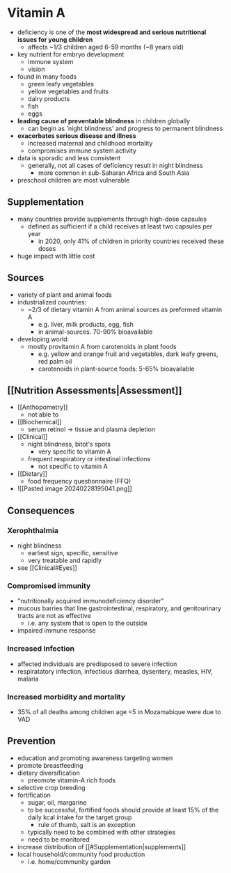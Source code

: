 # Vitamin A
- deficiency is one of the **most widespread and serious nutritional issues for young children**
	- affects ~1/3 children aged 6-59 months (~8 years old)
- key nutrient for embryo development
	- immune system
	- vision
- found in many foods
	- green leafy vegetables
	- yellow vegetables and fruits
	- dairy products
	- fish
	- eggs
- **leading cause of preventable blindness** in children globally
	- can begin as 'night blindness' and progress to permanent blindness
- **exacerbates serious disease and illness**
	- increased maternal and childhood mortality
	- compromises immune system activity
- data is sporadic and less consistent
	- generally, not all cases of deficiency result in night blindness
		- more common in sub-Saharan Africa and South Asia
- preschool children are most vulnerable
## Supplementation
- many countries provide supplements through high-dose capsules
	- defined as sufficient if a child receives at least two capsules per year
		- in 2020, only 41% of children in priority countries received these doses
- huge impact with little cost
## Sources
- variety of plant and animal foods
- industrialized countries:
	- ~2/3 of dietary vitamin A from animal sources as preformed vitamin A
		- e.g. liver, milk products, egg, fish
		- in animal-sources. 70-90% bioavailable
- developing world:
	- mostly provitamin A from carotenoids in plant foods
		- e.g. yellow and orange fruit and vegetables, dark leafy greens, red palm oil
		- carotenoids in plant-source foods: 5-65% bioavailable
## [[Nutrition Assessments|Assessment]]
- [[Anthopometry]]
	- not able to
- [[Biochemical]]
	- serum retinol -> tissue and plasma depletion
- [[Clinical]]
	- night blindness, bitot's spots
		- very specific to vitamin A
	- frequent respiratory or intestinal infections
		- not specific to vitamin A
- [[Dietary]]
	- food frequency questionnaire (FFQ)
- ![[Pasted image 20240228195041.png]]

## Consequences
### Xerophthalmia
- night blindness
	- earliest sign, specific, sensitive
	- very treatable and rapidly
- see [[Clinical#Eyes]]
### Compromised immunity
- "nutritionally acquired immunodeficiency disorder"
- mucous barries that line gastrointestinal, respiratory, and genitourinary tracts are not as effective
	- i.e. any system that is open to the outside
- impaired immune response
### Increased Infection
- affected individuals are predisposed to severe infection
- respiratatory infection, infectious diarrhea, dysentery, measles, HIV, malaria
### Increased morbidity and mortality
- 35% of all deaths among children age <5 in Mozamabique were due to VAD
## Prevention
- education and promoting awareness targeting women
- promote breastfeeding
- dietary diversification
	- preomote vitamin-A rich foods
- selective crop breeding
- fortification
	- sugar, oil, margarine
	- to be successful, fortified foods should provide at least 15% of the daily kcal intake for the target group
		- rule of thumb, salt is an exception
	- typically need to be combined with other strategies
	- need to be monitored
- increase distribution of [[#Supplementation|supplements]]
- local household/community food production
	- i.e. home/community garden